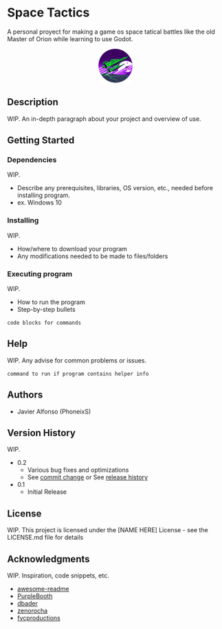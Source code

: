 # Space Tactics

A personal proyect for making a game os space tatical battles like the old Master of Orion while learning to use Godot.

<div align="center">
  <a href="https://github.com/PhoneixS/SpaceTatics">
	<img src="recursos/logo.png" alt="Logo" width="80" height="80">
  </a>
</div>

## Description

WIP. An in-depth paragraph about your project and overview of use.

## Getting Started

### Dependencies

WIP.
* Describe any prerequisites, libraries, OS version, etc., needed before installing program.
* ex. Windows 10

### Installing

WIP.
* How/where to download your program
* Any modifications needed to be made to files/folders

### Executing program

WIP.
* How to run the program
* Step-by-step bullets
```
code blocks for commands
```

## Help

WIP.
Any advise for common problems or issues.
```
command to run if program contains helper info
```

## Authors

 - Javier Alfonso (PhoneixS)

## Version History

WIP.
* 0.2
	* Various bug fixes and optimizations
	* See [commit change]() or See [release history]()
* 0.1
	* Initial Release

## License

WIP.
This project is licensed under the [NAME HERE] License - see the LICENSE.md file for details

## Acknowledgments

WIP.
Inspiration, code snippets, etc.
* [awesome-readme](https://github.com/matiassingers/awesome-readme)
* [PurpleBooth](https://gist.github.com/PurpleBooth/109311bb0361f32d87a2)
* [dbader](https://github.com/dbader/readme-template)
* [zenorocha](https://gist.github.com/zenorocha/4526327)
* [fvcproductions](https://gist.github.com/fvcproductions/1bfc2d4aecb01a834b46)

